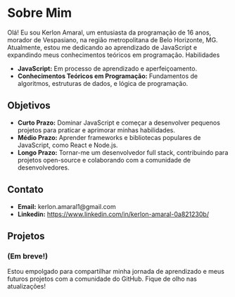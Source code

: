 # Sobre Mim

<p>Olá! Eu sou Kerlon Amaral, um entusiasta da programação de 16 anos, morador de Vespasiano, na região metropolitana de Belo Horizonte, MG. Atualmente, estou me dedicando ao aprendizado de JavaScript e expandindo meus conhecimentos teóricos em programação.
Habilidades</p>

<ul>
    <li><strong>JavaScript:</strong> Em processo de aprendizado e aperfeiçoamento.</li>
    <li><strong>Conhecimentos Teóricos em Programação:</strong> Fundamentos de algoritmos, estruturas de dados, e lógica de programação.</li>
</ul>

## Objetivos

<ul>
    <li><strong>Curto Prazo:</strong> Dominar JavaScript e começar a desenvolver pequenos projetos para praticar e aprimorar minhas habilidades.</li>
    <li><strong>Médio Prazo:</strong> Aprender frameworks e bibliotecas populares de JavaScript, como React e Node.js.</li>
    <li><strong>Longo Prazo:</strong> Tornar-me um desenvolvedor full stack, contribuindo para projetos open-source e colaborando com a comunidade de desenvolvedores.</li>
</ul>

## Contato

<ul>
    <li><strong>Email:</strong> kerlon.amaral1@gmail.com</li>
    <li><strong>Linkedin:</strong> <a href>https://www.linkedin.com/in/kerlon-amaral-0a821230b/</a> </li>
</ul>

## Projetos

### (Em breve!)

Estou empolgado para compartilhar minha jornada de aprendizado e meus futuros projetos com a comunidade do GitHub. Fique de olho nas atualizações!
